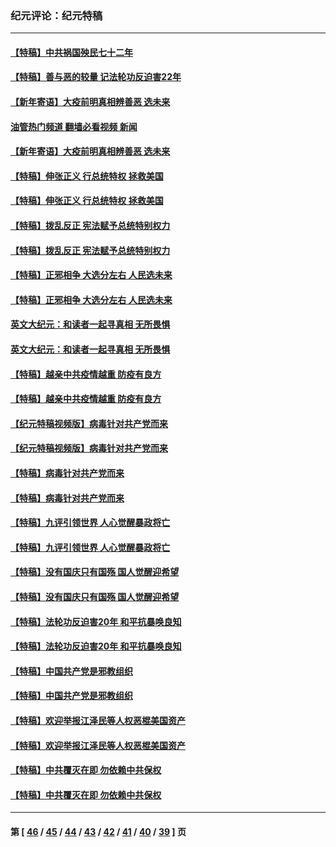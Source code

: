 ### 纪元评论：纪元特稿
---
#### [【特稿】中共祸国殃民七十二年](../../pages/nsc424/n13272607.md?05060330) 
#### [【特稿】善与恶的较量 记法轮功反迫害22年](../../pages/nsc424/n13086597.md?05060330) 
#### [【新年寄语】大疫前明真相辨善恶 选未来](../../pages/nsc424/n12660855.md?05060330) 
#### [油管热门频道 翻墙必看视频 新闻](ok?05060330)
#### [【新年寄语】大疫前明真相辨善恶 选未来](../../pages/nsc424/n12660855.md?05060330) 
#### [【特稿】伸张正义 行总统特权 拯救美国](../../pages/nsc424/n12616806.md?05060330) 
#### [【特稿】伸张正义 行总统特权 拯救美国](../../pages/nsc424/n12616806.md?05060330) 
#### [【特稿】拨乱反正 宪法赋予总统特别权力](../../pages/nsc424/n12598306.md?05060330) 
#### [【特稿】拨乱反正 宪法赋予总统特别权力](../../pages/nsc424/n12598306.md?05060330) 
#### [【特稿】正邪相争 大选分左右 人民选未来](../../pages/nsc424/n12545208.md?05060330) 
#### [【特稿】正邪相争 大选分左右 人民选未来](../../pages/nsc424/n12545208.md?05060330) 
#### [英文大纪元：和读者一起寻真相 无所畏惧](../../pages/nsc424/n12542027.md?05060330) 
#### [英文大纪元：和读者一起寻真相 无所畏惧](../../pages/nsc424/n12542027.md?05060330) 
#### [【特稿】越亲中共疫情越重 防疫有良方](../../pages/nsc424/n12042989.md?05060330) 
#### [【特稿】越亲中共疫情越重 防疫有良方](../../pages/nsc424/n12042989.md?05060330) 
#### [【纪元特稿视频版】病毒针对共产党而来](../../pages/nsc424/n11977328.md?05060330) 
#### [【纪元特稿视频版】病毒针对共产党而来](../../pages/nsc424/n11977328.md?05060330) 
#### [【特稿】病毒针对共产党而来](../../pages/nsc424/n11928818.md?05060330) 
#### [【特稿】病毒针对共产党而来](../../pages/nsc424/n11928818.md?05060330) 
#### [【特稿】九评引领世界 人心觉醒暴政将亡](../../pages/nsc424/n11660496.md?05060330) 
#### [【特稿】九评引领世界 人心觉醒暴政将亡](../../pages/nsc424/n11660496.md?05060330) 
#### [【特稿】没有国庆只有国殇 国人觉醒迎希望](../../pages/nsc424/n11549354.md?05060330) 
#### [【特稿】没有国庆只有国殇 国人觉醒迎希望](../../pages/nsc424/n11549354.md?05060330) 
#### [【特稿】法轮功反迫害20年 和平抗暴唤良知](../../pages/nsc424/n11389135.md?05060330) 
#### [【特稿】法轮功反迫害20年 和平抗暴唤良知](../../pages/nsc424/n11389135.md?05060330) 
#### [【特稿】中国共产党是邪教组织](../../pages/nsc424/n11355551.md?05060330) 
#### [【特稿】中国共产党是邪教组织](../../pages/nsc424/n11355551.md?05060330) 
#### [【特稿】欢迎举报江泽民等人权恶棍美国资产](../../pages/nsc424/n11303040.md?05060330) 
#### [【特稿】欢迎举报江泽民等人权恶棍美国资产](../../pages/nsc424/n11303040.md?05060330) 
#### [【特稿】中共覆灭在即 勿依赖中共保权](../../pages/nsc424/n11278510.md?05060330) 
#### [【特稿】中共覆灭在即 勿依赖中共保权](../../pages/nsc424/n11278510.md?05060330) 

---
#### 第 [ [46](./46.md?05060330) / [45](./45.md?05060330) / [44](./44.md?05060330) / [43](./43.md?05060330) / [42](./42.md?05060330) / [41](./41.md?05060330) / [40](./40.md?05060330) / [39](./39.md?05060330) ] 页
